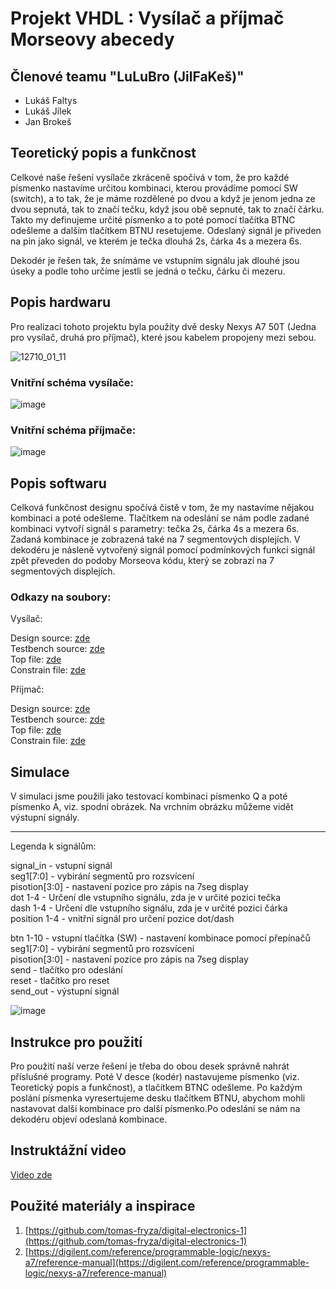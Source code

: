 # Projekt VHDL : Vysílač a příjmač Morseovy abecedy

## Členové teamu "LuLuBro (JilFaKeš)"

* Lukáš Faltys
* Lukáš Jílek
* Jan Brokeš

## Teoretický popis a funkčnost

Celkové naše řešení vysílače zkráceně spočívá v tom, že pro každé písmenko nastavíme určitou kombinaci, kterou provádíme pomocí SW (switch), a to tak, že je máme rozdělené po dvou a když je jenom jedna ze dvou sepnutá, tak to značí tečku, když jsou obě sepnuté, tak to značí čárku. Takto my definujeme určité písmenko a to poté pomocí tlačítka BTNC odešleme a dalším tlačítkem BTNU resetujeme. Odeslaný signál je přiveden na pin jako signál, ve kterém je tečka dlouhá 2s, čárka 4s a mezera 6s.

Dekodér je řešen tak, že snímáme ve vstupním signálu jak dlouhé jsou úseky a podle toho určíme jestli se jedná o tečku, čárku či mezeru.

## Popis hardwaru

Pro realizaci tohoto projektu byla použity dvě desky Nexys A7 50T (Jedna pro vysílač, druhá pro příjmač), které jsou kabelem propojeny mezi sebou.

![12710_01_11](https://user-images.githubusercontent.com/124742212/235751287-b5311984-bb20-4c73-9829-ad586a8019ed.png)




### Vnitřní schéma vysílače:

![image](https://user-images.githubusercontent.com/124742212/235740401-d74fb1d0-9c74-4a3d-91b8-5748d14141f3.png)

### Vnitřní schéma příjmače:

![image](https://user-images.githubusercontent.com/124742212/235775695-8cf5b041-a301-49ab-9ac8-f2a1fa6c5310.png)


## Popis softwaru

Celková funkčnost designu spočívá čistě v tom, že my nastavíme nějakou kombinaci a poté odešleme. Tlačítkem na odeslání se nám podle zadané kombinaci vytvoří signál s parametry: tečka 2s, čárka 4s a mezera 6s. Zadaná kombinace je zobrazená také na 7 segmentových displejích. V dekodéru je násleně vytvořený signál pomocí podmínkových funkcí signál zpět převeden do podoby Morseova kódu, který se zobrazí na 7 segmentových displejích.

### Odkazy na soubory: 
Vysílač:

Design source: [zde](https://github.com/240632/digital-electronics-1/blob/main/Project/Soubory%20projektu%20-%20Vivavo/morse%20code/morse%20code.srcs/sources_1/new/morse_try.vhd)     
Testbench source: [zde](https://github.com/240632/digital-electronics-1/blob/main/Project/Soubory%20projektu%20-%20Vivavo/morse%20code/morse%20code.srcs/sim_1/new/morse_TB.vhd)     
Top file: [zde](https://github.com/240632/digital-electronics-1/blob/main/Project/Soubory%20projektu%20-%20Vivavo/morse%20code/morse%20code.srcs/sources_1/new/TOP.vhd)     
Constrain file: [zde](https://github.com/240632/digital-electronics-1/blob/main/Project/Soubory%20projektu%20-%20Vivavo/morse%20code/morse%20code.srcs/constrs_1/new/cnst.xdc)

Příjmač:

Design source: [zde](https://github.com/240632/digital-electronics-1/blob/main/Project/Soubory%20projektu%20-%20Vivavo/decoder%20snad%20uz.srcs/sources_1/new/decoder2.vhd)     
Testbench source: [zde](https://github.com/240632/digital-electronics-1/blob/main/Project/Soubory%20projektu%20-%20Vivavo/decoder%20snad%20uz.srcs/sim_1/new/tb.vhd)     
Top file: [zde](https://github.com/240632/digital-electronics-1/blob/main/Project/Soubory%20projektu%20-%20Vivavo/decoder%20snad%20uz.srcs/sources_1/new/TOP.vhd)     
Constrain file: [zde](https://github.com/240632/digital-electronics-1/blob/main/Project/Soubory%20projektu%20-%20Vivavo/decoder%20snad%20uz.srcs/constrs_1/new/nexys%20a7-50t.xdc)

## Simulace

V simulaci jsme použili jako testovací kombinaci písmenko Q a poté písmenko A, viz. spodní obrázek. Na vrchním obrázku můžeme vidět výstupní signály.

*******************

Legenda k signálům:

signal_in - vstupní signál   
seg1[7:0] - vybirání segmentů pro rozsvícení   
pisotion[3:0] - nastavení pozice pro zápis na 7seg display   
dot 1-4 - Určení dle vstupního signálu, zda je v určité pozici tečka   
dash 1-4 - Určení dle vstupního signálu, zda je v určité pozici čárka   
position 1-4 - vnitřní signál pro určení pozice dot/dash   


btn 1-10 - vstupní tlačítka (SW) - nastavení kombinace pomocí přepínačů   
seg1[7:0] - vybirání segmentů pro rozsvícení   
pisotion[3:0] - nastavení pozice pro zápis na 7seg display   
send - tlačítko pro odeslání   
reset - tlačítko pro reset   
send_out - výstupní signál   


![image](https://user-images.githubusercontent.com/124742212/235743084-db3f3026-a3d9-4f3f-a50b-3695f625b376.png)

## Instrukce pro použití

Pro použití naší verze řešení je třeba do obou desek správně nahrát příslušné programy. Poté V desce (kodér) nastavujeme písmenko (viz. Teoretický popis a funkčnost), a tlačítkem BTNC odešleme. Po každým poslání písmenka vyresertujeme desku tlačítkem BTNU, abychom mohli nastavovat další kombinace pro další písmenko.Po odeslání se nám na dekodéru objeví odeslaná kombinace.


## Instruktážní video
[Video zde](https://www.youtube.com/watch?v=lfkyFDDeGNk)

## Použité materiály a inspirace

1. [https://github.com/tomas-fryza/digital-electronics-1](https://github.com/tomas-fryza/digital-electronics-1)
2. [https://digilent.com/reference/programmable-logic/nexys-a7/reference-manual](https://digilent.com/reference/programmable-logic/nexys-a7/reference-manual)
